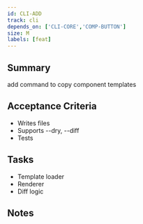 ```yaml
---
id: CLI-ADD
track: cli
depends_on: ['CLI-CORE','COMP-BUTTON']
size: M
labels: [feat]
---
```


## Summary
add command to copy component templates

## Acceptance Criteria
- Writes files
- Supports --dry, --diff
- Tests

## Tasks
- Template loader
- Renderer
- Diff logic

## Notes

